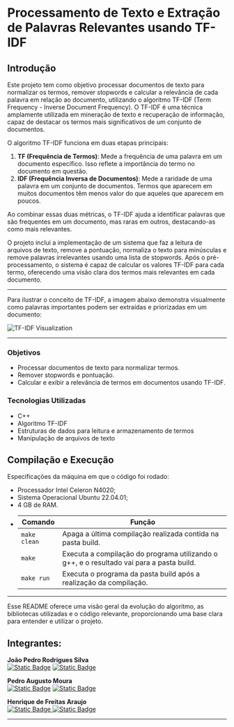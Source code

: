 # Processamento de Texto e Extração de Palavras Relevantes usando TF-IDF

## Introdução

Este projeto tem como objetivo processar documentos de texto para normalizar os termos, remover stopwords e calcular a relevância de cada palavra em relação ao documento, utilizando o algoritmo TF-IDF (Term Frequency - Inverse Document Frequency). O TF-IDF é uma técnica amplamente utilizada em mineração de texto e recuperação de informação, capaz de destacar os termos mais significativos de um conjunto de documentos.

O algoritmo TF-IDF funciona em duas etapas principais:

1. **TF (Frequência de Termos)**: Mede a frequência de uma palavra em um documento específico. Isso reflete a importância do termo no documento em questão.
2. **IDF (Frequência Inversa de Documentos)**: Mede a raridade de uma palavra em um conjunto de documentos. Termos que aparecem em muitos documentos têm menos valor do que aqueles que aparecem em poucos.

Ao combinar essas duas métricas, o TF-IDF ajuda a identificar palavras que são frequentes em um documento, mas raras em outros, destacando-as como mais relevantes.

O projeto inclui a implementação de um sistema que faz a leitura de arquivos de texto, remove a pontuação, normaliza o texto para minúsculas e remove palavras irrelevantes usando uma lista de stopwords. Após o pré-processamento, o sistema é capaz de calcular os valores TF-IDF para cada termo, oferecendo uma visão clara dos termos mais relevantes em cada documento.

---

Para ilustrar o conceito de TF-IDF, a imagem abaixo demonstra visualmente como palavras importantes podem ser extraídas e priorizadas em um documento:

![TF-IDF Visualization](https://www.researchgate.net/publication/376247075/figure/fig2/AS:11431281209841725@1701888441866/TF-IDFTerm-Frequency-Inverse-Document-Frequency.ppm)

---

### Objetivos

- Processar documentos de texto para normalizar termos.
- Remover stopwords e pontuação.
- Calcular e exibir a relevância de termos em documentos usando TF-IDF.
  
### Tecnologias Utilizadas

- C++
- Algoritmo TF-IDF
- Estruturas de dados para leitura e armazenamento de termos
- Manipulação de arquivos de texto
 
## Compilação e Execução

 Especificações da máquina em que o código foi rodado:
  * Processador Intel Celeron N4020;
  * Sistema Operacional Ubuntu 22.04.01;
  * 4 GB de RAM.
* | Comando                |  Função                                                                                           |                     
  | -----------------------| ------------------------------------------------------------------------------------------------- |
  |  `make clean`          | Apaga a última compilação realizada contida na pasta build.                                       |
  |  `make`                | Executa a compilação do programa utilizando o g++, e o resultado vai para a pasta build.          |
  |  `make run`            | Executa o programa da pasta build após a realização da compilação.                                |

---
Esse README oferece uma visão geral da evolução do algoritmo, as bibliotecas utilizadas e o código relevante, proporcionando uma base clara para entender e utilizar o projeto.

## Integrantes:

**João Pedro Rodrigues Silva**  
[![Static Badge](https://img.shields.io/badge/%7C%20Jottynha-black?style=flat-square&logo=github)](https://github.com/Jottynha)
[![Static Badge](https://img.shields.io/badge/%7C%20jprs1308%40gmail.com%20-black?style=flat-square&logo=gmail)](mailto:jprs1308@gmail.com)

**Pedro Augusto Moura**  
[![Static Badge](https://img.shields.io/badge/%7C%20PedroAugusto08-black?style=flat-square&logo=github)](https://github.com/PedroAugusto08)
[![Static Badge](https://img.shields.io/badge/%7C%20pedroaugustomoura70927%40gmail.com-black?style=flat-square&logo=gmail)](mailto:pedroaugustomoura70927@gmail.com)

**Henrique de Freitas Araujo**  
[![Static Badge](https://img.shields.io/badge/%7C%20Ak4ai-black?style=flat-square&logo=github)
](https://github.com/Ak4ai)
[![Static Badge](https://img.shields.io/badge/%7C%20ricosgames.henrique%40gmail.com%20-black?style=flat-square&logo=gmail)](mailto:ricosgames.henrique@gmail.com )

___


<!---
✉️ jprs1308@gmail.com (**João Pedro Rodrigues Silva**)

✉️ pedroaugustomoura70927@gmail.com (**Pedro Augusto Moura**)

✉️ ricosgames.henrique@gmail.com (**Henrique de Freitas Araujo**)

--->
